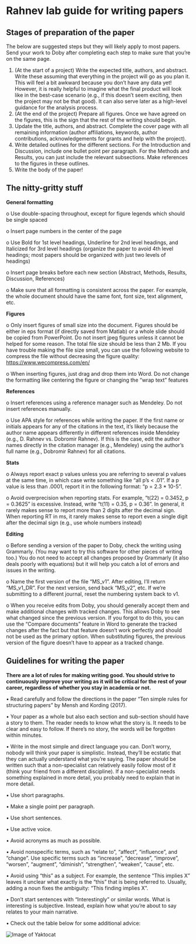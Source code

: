 # Rahnev lab guide for writing papers

## Stages of preparation of the paper
The below are suggested steps but they will likely apply to most papers. Send your work to Doby after completing each step to make sure that you’re on the same page.
1.	(At the start of a project) Write the expected title, authors, and abstract. Write these assuming that everything in the project will go as you plan it. This will feel a bit awkward because you don’t have any data yet! However, it is really helpful to imagine what the final product will look like in the best-case scenario (e.g., if this doesn’t seem exciting, then the project may not be that good). It can also serve later as a high-level guidance for the analysis process.
2.	(At the end of the project) Prepare all figures. Once we have agreed on the figures, this is the sign that the rest of the writing should begin.
3.	Update the title, authors, and abstract. Complete the cover page with all remaining information (author affiliations, keywords, author contributions, acknowledgements for grants and help with the project).
4.	Write detailed outlines for the different sections. For the Introduction and Discussion, include one bullet point per paragraph. For the Methods and Results, you can just include the relevant subsections. Make references to the figures in these outlines. 
5.	Write the body of the paper!

## The nitty-gritty stuff
**General formatting**

o	Use double-spacing throughout, except for figure legends which should be single spaced

o	Insert page numbers in the center of the page

o	Use Bold for 1st level headings, Underline for 2nd level headings, and Italicized for 3rd level headings (organize the paper to avoid 4th level headings; most papers should be organized with just two levels of headings)

o	Insert page breaks before each new section (Abstract, Methods, Results, Discussion, References)

o	Make sure that all formatting is consistent across the paper. For example, the whole document should have the same font, font size, text alignment, etc.

**Figures**

o	Only insert figures of small size into the document. Figures should be either in eps format (if directly saved from Matlab) or a whole slide should be copied from PowerPoint. Do not insert jpeg figures unless it cannot be helped for some reason. The total file size should be less than 2 Mb. If you have trouble making the file size small, you can use the following website to compress the file without decreasing the figure quality: https://www.wecompress.com/en/

o	When inserting figures, just drag and drop them into Word. Do not change the formatting like centering the figure or changing the “wrap text” features 

**References**

o	Insert references using a reference manager such as Mendeley. Do not insert references manually.

o	Use APA style for references while writing the paper. If the first name or initials appears for any of the citations in the text, it’s likely because the author name appears differently in different references inside Mendeley (e.g., D. Rahnev vs. Dobromir Rahnev). If this is the case, edit the author names directly in the citation manager (e.g., Mendeley) using the author’s full name (e.g., Dobromir Rahnev) for all citations.

**Stats**

o	Always report exact p values unless you are referring to several p values at the same time, in which case write something like “all p’s < .01”. If a p value is less than .0001, report it in the following format: “p = 2.3 * 10-5”. 

o	Avoid overprecision when reporting stats. For example, “t(22) = 0.3452, p = 0.3625” is excessive. Instead, write “t(11) = 0.35, p = 0.36”. In general, it rarely makes sense to report more than 2 digits after the decimal sign. When reporting RT in ms, it rarely makes sense to report even a single digit after the decimal sign (e.g., use whole numbers instead)

**Editing**

o	Before sending a version of the paper to Doby, check the writing using Grammarly. (You may want to try this software for other pieces of writing too.) You do not need to accept all changes proposed by Grammarly (it also deals poorly with equations) but it will help you catch a lot of errors and issues in the writing.

o	Name the first version of the file “MS_v1”. After editing, I’ll return “MS_v1_DR”. For the next version, send back “MS_v2”, etc. If we’re submitting to a different journal, reset the numbering system back to v1.

o	When you receive edits from Doby, you should generally accept them and make additional changes with tracked changes. This allows Doby to see what changed since the previous version. If you forgot to do this, you can use the “Compare documents” feature in Word to generate the tracked changes after the fact but that feature doesn’t work perfectly and should not be used as the primary option. When substituting figures, the previous version of the figure doesn’t have to appear as a tracked change.


## Guidelines for writing the paper
**There are a lot of rules for making writing good. You should strive to continuously improve your writing as it will be critical for the rest of your career, regardless of whether you stay in academia or not.**

•	Read carefully and follow the directions in the paper “Ten simple rules for structuring papers” by Mensh and Kording (2017).

•	Your paper as a whole but also each section and sub-section should have a story to them. The reader needs to know what the story is. It needs to be clear and easy to follow. If there’s no story, the words will be forgotten within minutes.

•	Write in the most simple and direct language you can. Don’t worry, nobody will think your paper is simplistic. Instead, they’ll be ecstatic that they can actually understand what you’re saying. The paper should be written such that a non-specialist can relatively easily follow most of it (think your friend from a different discipline). If a non-specialist needs something explained in more detail, you probably need to explain that in more detail.

•	Use short paragraphs.

•	Make a single point per paragraph.

•	Use short sentences.

•	Use active voice.

•	Avoid acronyms as much as possible.

•	Avoid nonspecific terms, such as “relate to”, “affect”, “influence”, and “change”. Use specific terms such as “increase”, “decrease”, “improve”, “worsen”, “augment”, “diminish”, “strengthen”, “weaken”, “cause”, etc.

•	Avoid using “this” as a subject. For example, the sentence “This implies X” leaves it unclear what exactly is the “this” that is being referred to. Usually, adding a noun fixes the ambiguity: “This finding implies X”.

•	Don’t start sentences with “Interestingly” or similar words. What is interesting is subjective. Instead, explain how what you’re about to say relates to your main narrative.

•	Check out the table below for some additional advice:

![Image of Yaktocat](https://external-preview.redd.it/g0LjleQcf9UmQ0rGz0SWF7ndI5fbVaMggwu8Jsy4Tmg.jpg?auto=webp&s=b6348c68ed6730c388d7c6293c5144034b1e611c)
 
